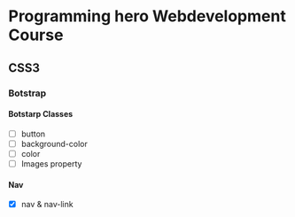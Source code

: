 # Programming hero Webdevelopment Course

## CSS3
### Botstrap


#### Botstarp Classes
 - [ ] button
 - [ ] background-color
 - [ ] color
 - [ ] Images property

#### Nav
- [x] nav & nav-link